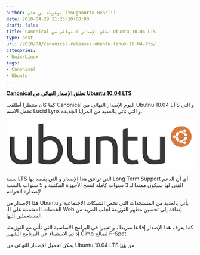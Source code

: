 ```yaml
---
author: يوغرطة بن علي (Youghourta Benali)
date: 2010-04-29 21:25:10+00:00
draft: false
title: Canonical تطلق الإصدار النهائي من Ubuntu 10.04 LTS
type: post
url: /2010/04/canonical-releases-ubuntu-linux-10-04-lts/
categories:
- Unix/Linux
tags:
- Canonical
- Ubuntu
---
```


[**Canonical تطلق الإصدار النهائي من Ubuntu 10.04 LTS**](https://www.it-scoop.com/2010/04/Canonical-releases-Ubuntu-Linux-10-04-LTS)


كما كان منتظرا أطلقت Canonical اليوم الإصدار النهائي من Ubutnu 10.04 LTS و التي تحمل الاسم Lucid Lynx و التي تأتي بالعديد من المزايا الجديدة.

[![](new-logo-ubuntu.png)
](https://www.it-scoop.com/2010/04/Canonical-releases-Ubuntu-Linux-10-04-LTS)

سمة LTS التي ترافق هذا الإصدار و التي يقصد بها Long Term Support أي أن الدعم الفني لها سيكون ممتدا لـ 3 سنوات كاملة لنسخ الأجهزة المكتبية و 5 سنوات بالنسبة لإصدارة الخوادم

هذا الإصدار من Ubuntu يأتي بالعديد من المستجدات التي تخص الشبكات الاجتماعية و الخدمات المعتمدة على الـ Web إضافة إلى تحسين مظهر التوزيعة لجلب المزيد من المستعملين إليها.

كما يعرف هذا الإصدار إقلاعا سريعا ، و تغييرا في البرامج الأساسية التي تأتي مع التوزيعة، إذ تم الاستغناء عن البرنامج الشهير Gimp لصالح F-Spot.

يمكن تحميل الإصدار النهائي من Ubuntu 10.04 LTS من [هنا](http://www.ubuntu.com/)
